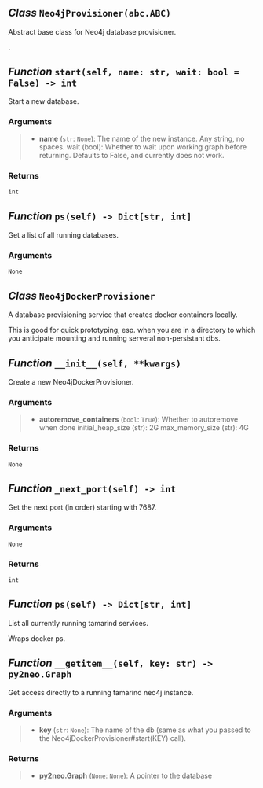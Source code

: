 ## *Class* `Neo4jProvisioner(abc.ABC)`


Abstract base class for Neo4j database provisioner.

.


## *Function* `start(self, name: str, wait: bool = False) -> int`


Start a new database.

### Arguments
> - **name** (`str`: `None`): The name of the new instance. Any string, no spaces.     wait (bool): Whether to wait upon working graph before returning.
        Defaults to False, and currently does not work.

### Returns
    int



## *Function* `ps(self) -> Dict[str, int]`


Get a list of all running databases.

### Arguments
    None


## *Class* `Neo4jDockerProvisioner`


A database provisioning service that creates docker containers locally.

This is good for quick prototyping, esp. when you are in a directory to which you anticipate mounting and running serveral non-persistant dbs.


## *Function* `__init__(self, **kwargs)`


Create a new Neo4jDockerProvisioner.

### Arguments
> - **autoremove_containers** (`bool`: `True`): Whether to autoremove when done     initial_heap_size (str): 2G     max_memory_size (str): 4G

### Returns
    None



## *Function* `_next_port(self) -> int`


Get the next port (in order) starting with 7687.

### Arguments
    None

### Returns
    int



## *Function* `ps(self) -> Dict[str, int]`


List all currently running tamarind services.

Wraps docker ps.


## *Function* `__getitem__(self, key: str) -> py2neo.Graph`


Get access directly to a running tamarind neo4j instance.

### Arguments
> - **key** (`str`: `None`): The name of the db (same as what you passed to the     Neo4jDockerProvisioner#start(KEY) call).

### Returns
> - **py2neo.Graph** (`None`: `None`): A pointer to the database



